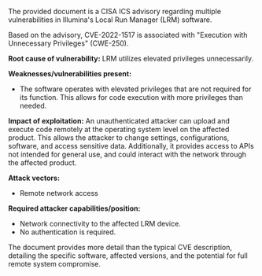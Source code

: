 The provided document is a CISA ICS advisory regarding multiple vulnerabilities in Illumina's Local Run Manager (LRM) software.

Based on the advisory, CVE-2022-1517 is associated with "Execution with Unnecessary Privileges" (CWE-250).

**Root cause of vulnerability:** LRM utilizes elevated privileges unnecessarily.

**Weaknesses/vulnerabilities present:**
- The software operates with elevated privileges that are not required for its function. This allows for code execution with more privileges than needed.

**Impact of exploitation:** An unauthenticated attacker can upload and execute code remotely at the operating system level on the affected product. This allows the attacker to change settings, configurations, software, and access sensitive data. Additionally, it provides access to APIs not intended for general use, and could interact with the network through the affected product.

**Attack vectors:**
- Remote network access

**Required attacker capabilities/position:**
- Network connectivity to the affected LRM device.
- No authentication is required.

The document provides more detail than the typical CVE description, detailing the specific software, affected versions, and the potential for full remote system compromise.